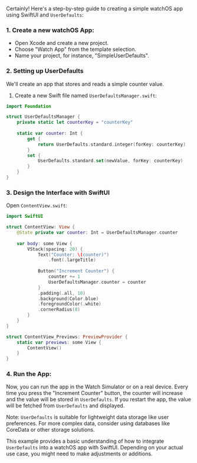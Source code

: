 Certainly! Here's a step-by-step guide to creating a simple watchOS app using SwiftUI and `UserDefaults`:

### 1. Create a new watchOS App:

- Open Xcode and create a new project.
- Choose "Watch App" from the template selection.
- Name your project, for instance, "SimpleUserDefaults".

### 2. Setting up UserDefaults

We'll create an app that stores and reads a simple counter value.

1. Create a new Swift file named `UserDefaultsManager.swift`:

```swift
import Foundation

struct UserDefaultsManager {
    private static let counterKey = "counterKey"
    
    static var counter: Int {
        get {
            return UserDefaults.standard.integer(forKey: counterKey)
        }
        set {
            UserDefaults.standard.set(newValue, forKey: counterKey)
        }
    }
}
```

### 3. Design the Interface with SwiftUI

Open `ContentView.swift`:

```swift
import SwiftUI

struct ContentView: View {
    @State private var counter: Int = UserDefaultsManager.counter
    
    var body: some View {
        VStack(spacing: 20) {
            Text("Counter: \(counter)")
                .font(.largeTitle)
            
            Button("Increment Counter") {
                counter += 1
                UserDefaultsManager.counter = counter
            }
            .padding(.all, 10)
            .background(Color.blue)
            .foregroundColor(.white)
            .cornerRadius(8)
        }
    }
}

struct ContentView_Previews: PreviewProvider {
    static var previews: some View {
        ContentView()
    }
}
```

### 4. Run the App:

Now, you can run the app in the Watch Simulator or on a real device. Every time you press the "Increment Counter" button, the counter will increase and the value will be stored in `UserDefaults`. If you restart the app, the value will be fetched from `UserDefaults` and displayed.

Note: `UserDefaults` is suitable for lightweight data storage like user preferences. For more complex data, consider using databases like CoreData or other storage solutions.

This example provides a basic understanding of how to integrate `UserDefaults` into a watchOS app with SwiftUI. Depending on your actual use case, you might need to make adjustments or additions.

